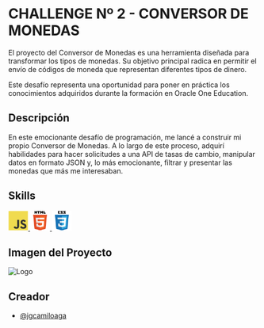 
# CHALLENGE Nº 2 - CONVERSOR DE MONEDAS 

<p>El proyecto del Conversor de Monedas es una herramienta diseñada para transformar los tipos de monedas. Su objetivo principal radica en permitir el envío de códigos de moneda que representan diferentes tipos de dinero.</p>Este desafío representa una oportunidad para poner en práctica los conocimientos adquiridos durante la formación en Oracle One Education.

## Descripción
En este emocionante desafío de programación, me lancé a construir mi propio Conversor de Monedas. A lo largo de este proceso, adquirí habilidades para hacer solicitudes a una API de tasas de cambio, manipular datos en formato JSON y, lo más emocionante, filtrar y presentar las monedas que más me interesaban. 
## Skills
<a href="https://developer.mozilla.org/en-US/docs/Web/JavaScript" target="_blank" rel="noreferrer"> <img src="https://raw.githubusercontent.com/devicons/devicon/master/icons/javascript/javascript-original.svg" alt="javascript" width="40" height="40"/> </a> <a href="https://www.w3.org/html/" target="_blank" rel="noreferrer"> <img src="https://raw.githubusercontent.com/devicons/devicon/master/icons/html5/html5-original-wordmark.svg" alt="html5" width="40" height="40"/> </a> <a href="https://www.w3schools.com/css/" target="_blank" rel="noreferrer"> <img src="https://raw.githubusercontent.com/devicons/devicon/master/icons/css3/css3-original-wordmark.svg" alt="css3" width="40" height="40"/> </a>

## Imagen del Proyecto
![Logo](https://user-images.githubusercontent.com/91544872/157673573-5e781ce9-601c-4ea3-9db1-b60bebf717aa.png)


## Creador
- [@jgcamiloaga](https://www.github.com/jgcamiloaga)
